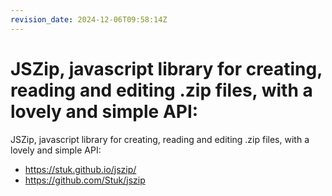 ```yaml
---
revision_date: 2024-12-06T09:58:14Z
---
```

# JSZip, javascript library for creating, reading and editing .zip files, with a lovely and simple API:
JSZip, javascript library for creating, reading and editing .zip files, with a lovely and simple API:
* https://stuk.github.io/jszip/
* https://github.com/Stuk/jszip